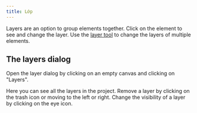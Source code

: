 ```yaml
---
title: Lớp
---
```


Layers are an option to group elements together. Click on the element to see and change the layer. Use the [layer tool](../tools/layer) to change the layers of multiple elements.

## The layers dialog

Open the layer dialog by clicking on an empty canvas and clicking on "Layers".

Here you can see all the layers in the project.
Remove a layer by clicking on the trash icon or moving to the left or right.
Change the visibility of a layer by clicking on the eye icon.
